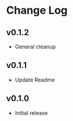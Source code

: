 # Change Log

## v0.1.2

- General cleanup

## v0.1.1

- Update Readme

## v0.1.0

- Initial release